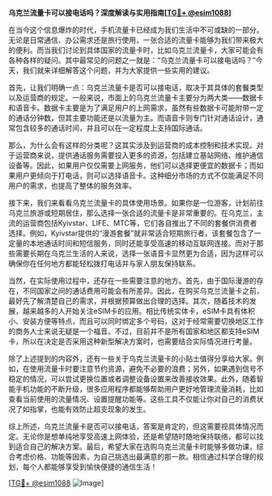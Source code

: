 **乌克兰流量卡可以接电话吗？深度解读与实用指南[[TG💪+ @esim1088](https://t.me/s/esim1088)]**

在当今这个信息爆炸的时代，手机流量卡已经成为我们生活中不可或缺的一部分。无论是日常通信、办公需求还是旅行使用，一张合适的流量卡能够为我们带来极大的便利。而当我们讨论到具体国家的流量卡时，比如乌克兰流量卡，大家可能会有各种各样的疑问。其中最常见的问题之一就是：“乌克兰流量卡可以接电话吗？”今天，我们就来详细解答这个问题，并为大家提供一些实用的建议。

首先，让我们明确一点：乌克兰流量卡是否可以接电话，取决于其具体的套餐类型以及运营商的规定。一般来说，市面上的乌克兰流量卡主要分为两大类——数据卡和语音卡。数据卡主要是为了满足用户的上网需求，虽然有些数据卡可能附带一定的通话分钟数，但其主要功能还是以流量为主。而语音卡则专门针对通话设计，通常包含较多的通话时间，并且可以在一定程度上支持国际通话。

那么，为什么会有这样的分类呢？这其实涉及到运营商的成本控制和技术实现。对于运营商来说，提供通话服务需要投入更多的资源，包括建立基站网络、维护通信设备等。因此，如果用户仅仅需要上网服务，他们可以选择更便宜的数据卡；而如果用户更倾向于打电话，则可以选择语音卡。这种细分市场的方式不仅能满足不同用户的需求，也提高了整体的服务效率。

接下来，我们来看看乌克兰流量卡的具体使用场景。如果你是一位游客，计划前往乌克兰旅游或短期居住，那么选择一张合适的流量卡是非常重要的。在乌克兰，主流的运营商包括Kyivstar、LIFE、MTC等，它们各自推出了不同的套餐供消费者选择。例如，Kyivstar提供的“漫游套餐”就非常适合短期旅行者，该套餐包含了一定量的本地通话时间和短信服务，同时还能享受高速的移动互联网连接。而对于那些需要长期在乌克兰生活的人来说，选择一张语音卡显然更为合适，因为这样可以确保你在任何地方都能轻松拨打电话并与家人朋友保持联系。

当然，在实际使用过程中，还存在一些需要注意的地方。首先，由于国际漫游的存在，不同国家之间的通话费用可能会有所差异。因此，在购买乌克兰流量卡之前，最好先了解清楚自己的需求，并根据预算做出合理的选择。其次，随着技术的发展，越来越多的人开始关注eSIM卡的应用。相比传统实体卡，eSIM卡具有体积小、安装方便等特点，而且可以同时绑定多个号码，这对于经常需要切换地区工作的商务人士来说无疑是一个福音。不过，目前并不是所有国家和地区都支持eSIM卡，所以在决定是否采用这种新型解决方案时，也需要结合实际情况进行考量。

除了上述提到的内容外，还有一些关于乌克兰流量卡的小贴士值得分享给大家。例如，在使用流量卡时要注意节约资源，避免不必要的浪费；另外，如果遇到信号不稳定的情况，可以尝试更换位置或者调整设备设置来改善接收效果。此外，随着智能手机功能的不断升级，很多应用程序都能够帮助用户更好地管理流量消耗，比如查看当前使用的流量情况、设置提醒功能等。这些工具不仅能让你对自己的消费状况了如指掌，也能有效防止超支现象的发生。

综上所述，乌克兰流量卡是否可以接电话，答案是肯定的，但这需要视具体情况而定。无论你是想单纯地享受高速上网体验，还是希望随时随地保持联络，都可以找到适合自己的解决方案。最后，希望大家在选购乌克兰流量卡时能够多做功课，综合考虑价格、功能等因素，为自己挑选出最满意的那一款。相信通过科学合理的规划，每个人都能够享受到愉快便捷的通信生活！

[[TG💪+ @esim1088](https://t.me/s/esim1088) ![Image](https://i.postimg.cc/4NQfJmqS/Snipaste-2025-05-13-00-14-12.png)]